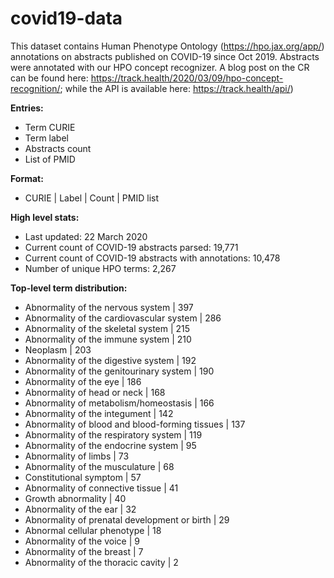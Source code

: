 # covid19-data
This dataset contains Human Phenotype Ontology (https://hpo.jax.org/app/) annotations on abstracts published on COVID-19 since Oct 2019. Abstracts were annotated with our HPO concept recognizer. A blog post on the CR can be found here: https://track.health/2020/03/09/hpo-concept-recognition/; while the API is available here: https://track.health/api/)

**Entries:**
 * Term CURIE
 * Term label
 * Abstracts count
 * List of PMID

**Format:**
 * CURIE | Label | Count | PMID list

**High level stats:**
 * Last updated: 22 March 2020
 * Current count of COVID-19 abstracts parsed: 19,771
 * Current count of COVID-19 abstracts with annotations: 10,478
 * Number of unique HPO terms: 2,267
 
**Top-level term distribution:**
 * Abnormality of the nervous system | 397
 * Abnormality of the cardiovascular system | 286
 * Abnormality of the skeletal system | 215
 * Abnormality of the immune system | 210
 * Neoplasm | 203
 * Abnormality of the digestive system | 192
 * Abnormality of the genitourinary system | 190
 * Abnormality of the eye | 186
 * Abnormality of head or neck | 168
 * Abnormality of metabolism/homeostasis | 166
 * Abnormality of the integument | 142
 * Abnormality of blood and blood-forming tissues | 137
 * Abnormality of the respiratory system | 119
 * Abnormality of the endocrine system | 95
 * Abnormality of limbs | 73
 * Abnormality of the musculature | 68
 * Constitutional symptom | 57
 * Abnormality of connective tissue | 41
 * Growth abnormality | 40
 * Abnormality of the ear | 32
 * Abnormality of prenatal development or birth | 29
 * Abnormal cellular phenotype | 18
 * Abnormality of the voice | 9
 * Abnormality of the breast | 7
 * Abnormality of the thoracic cavity | 2
